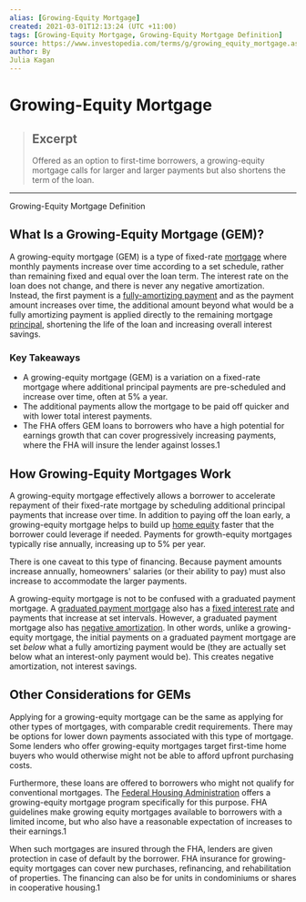 ```yaml
---
alias: [Growing-Equity Mortgage]
created: 2021-03-01T12:13:24 (UTC +11:00)
tags: [Growing-Equity Mortgage, Growing-Equity Mortgage Definition]
source: https://www.investopedia.com/terms/g/growing_equity_mortgage.asp
author: By
Julia Kagan
---
```


# Growing-Equity Mortgage

> ## Excerpt
> Offered as an option to first-time borrowers, a growing-equity mortgage calls for larger and larger payments but also shortens the term of the loan.

---

Growing-Equity Mortgage Definition
## What Is a Growing-Equity Mortgage (GEM)?

A growing-equity mortgage (GEM) is a type of fixed-rate [mortgage](https://www.investopedia.com/terms/m/mortgage.asp) where monthly payments increase over time according to a set schedule, rather than remaining fixed and equal over the loan term. The interest rate on the loan does not change, and there is never any negative amortization. Instead, the first payment is a [fully-amortizing payment](https://www.investopedia.com/terms/f/fully_amortizing_payment.asp) and as the payment amount increases over time, the additional amount beyond what would be a fully amortizing payment is applied directly to the remaining mortgage [principal](https://www.investopedia.com/terms/p/principal.asp), shortening the life of the loan and increasing overall interest savings.

### Key Takeaways

-   A growing-equity mortgage (GEM) is a variation on a fixed-rate mortgage where additional principal payments are pre-scheduled and increase over time, often at 5% a year.
-   The additional payments allow the mortgage to be paid off quicker and with lower total interest payments.
-   The FHA offers GEM loans to borrowers who have a high potential for earnings growth that can cover progressively increasing payments, where the FHA will insure the lender against losses.1

## How Growing-Equity Mortgages Work

A growing-equity mortgage effectively allows a borrower to accelerate repayment of their fixed-rate mortgage by scheduling additional principal payments that increase over time. In addition to paying off the loan early, a growing-equity mortgage helps to build up [home equity](https://www.investopedia.com/terms/h/home_equity.asp) faster that the borrower could leverage if needed. Payments for growth-equity mortgages typically rise annually, increasing up to 5% per year.

There is one caveat to this type of financing. Because payment amounts increase annually, homeowners' salaries (or their ability to pay) must also increase to accommodate the larger payments.

A growing-equity mortgage is not to be confused with a graduated payment mortgage. A [graduated payment mortgage](https://www.investopedia.com/terms/g/graduatedpaymentmortgage.asp) also has a [fixed interest rate](https://www.investopedia.com/terms/f/fixedinterestrate.asp) and payments that increase at set intervals. However, a graduated payment mortgage also has [negative amortization](https://www.investopedia.com/terms/n/negativeamortization.asp). In other words, unlike a growing-equity mortgage, the initial payments on a graduated payment mortgage are set _below_ what a fully amortizing payment would be (they are actually set below what an interest-only payment would be). This creates negative amortization, not interest savings.

## Other Considerations for GEMs

Applying for a growing-equity mortgage can be the same as applying for other types of mortgages, with comparable credit requirements. There may be options for lower down payments associated with this type of mortgage. Some lenders who offer growing-equity mortgages target first-time home buyers who would otherwise might not be able to afford upfront purchasing costs.

Furthermore, these loans are offered to borrowers who might not qualify for conventional mortgages. The [Federal Housing Administration](https://www.investopedia.com/terms/f/federal-housing-administration.asp) offers a growing-equity mortgage program specifically for this purpose. FHA guidelines make growing equity mortgages available to borrowers with a limited income, but who also have a reasonable expectation of increases to their earnings.1

When such mortgages are insured through the FHA, lenders are given protection in case of default by the borrower. FHA insurance for growing-equity mortgages can cover new purchases, refinancing, and rehabilitation of properties. The financing can also be for units in condominiums or shares in cooperative housing.1
